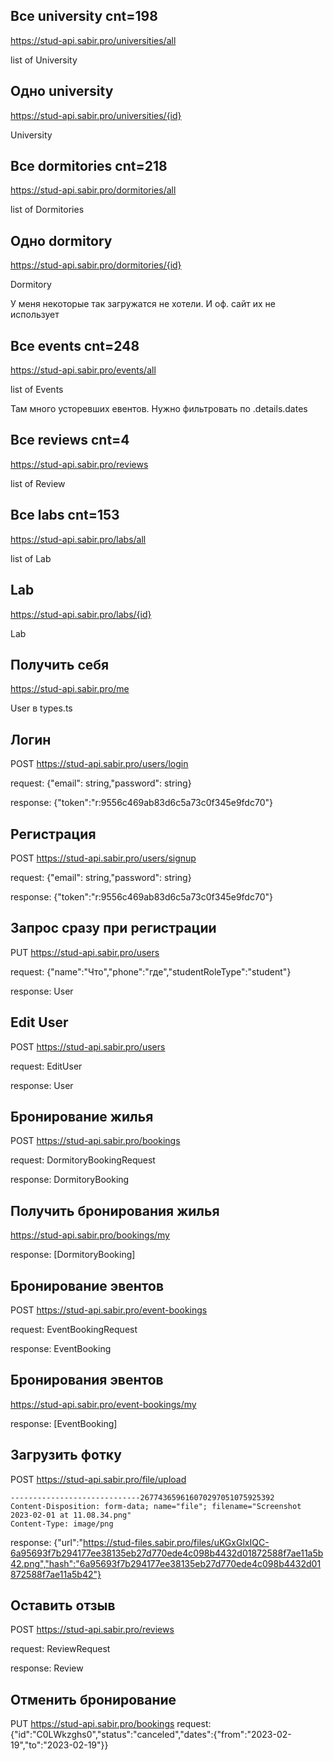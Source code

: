 ## Все university cnt=198
https://stud-api.sabir.pro/universities/all

list of University

## Одно university 
https://stud-api.sabir.pro/universities/{id}

University

## Все dormitories cnt=218
https://stud-api.sabir.pro/dormitories/all

list of Dormitories

## Одно dormitory
https://stud-api.sabir.pro/dormitories/{id}

Dormitory

У меня некоторые так загружатся не хотели. И оф. сайт их не использует

## Все events cnt=248
https://stud-api.sabir.pro/events/all

list of Events

Там много усторевших евентов. Нужно фильтровать по .details.dates

## Все reviews cnt=4
https://stud-api.sabir.pro/reviews

list of Review

## Все labs cnt=153
https://stud-api.sabir.pro/labs/all

list of Lab

## Lab
https://stud-api.sabir.pro/labs/{id}

Lab

## Получить себя
https://stud-api.sabir.pro/me

User в types.ts

## Логин
POST https://stud-api.sabir.pro/users/login

request: {"email": string,"password": string}

response: {"token":"r:9556c469ab83d6c5a73c0f345e9fdc70"} 

## Регистрация
POST https://stud-api.sabir.pro/users/signup

request: {"email": string,"password": string}

response: {"token":"r:9556c469ab83d6c5a73c0f345e9fdc70"} 

## Запрос сразу при регистрации
PUT https://stud-api.sabir.pro/users

request: {"name":"Что","phone":"где","studentRoleType":"student"}

response: User

## Edit User
POST https://stud-api.sabir.pro/users

request: EditUser 

response: User

## Бронирование жилья
POST https://stud-api.sabir.pro/bookings

request: DormitoryBookingRequest

response: DormitoryBooking

## Получить бронирования жилья
https://stud-api.sabir.pro/bookings/my

response: [DormitoryBooking]

## Бронирование эвентов
POST https://stud-api.sabir.pro/event-bookings

request: EventBookingRequest

response: EventBooking

## Бронирования эвентов
https://stud-api.sabir.pro/event-bookings/my

response: [EventBooking]

## Загрузить фотку
POST https://stud-api.sabir.pro/file/upload

```
-----------------------------267743659616070297051075925392
Content-Disposition: form-data; name="file"; filename="Screenshot 2023-02-01 at 11.08.34.png"
Content-Type: image/png
```

response: {"url":"https://stud-files.sabir.pro/files/uKGxGlxIQC-6a95693f7b294177ee38135eb27d770ede4c098b4432d01872588f7ae11a5b42.png","hash":"6a95693f7b294177ee38135eb27d770ede4c098b4432d01872588f7ae11a5b42"}


## Оставить отзыв
POST https://stud-api.sabir.pro/reviews

request: ReviewRequest

response: Review

## Отменить бронирование
PUT https://stud-api.sabir.pro/bookings
request: 
{"id":"C0LWkzghs0","status":"canceled","dates":{"from":"2023-02-19","to":"2023-02-19"}}
